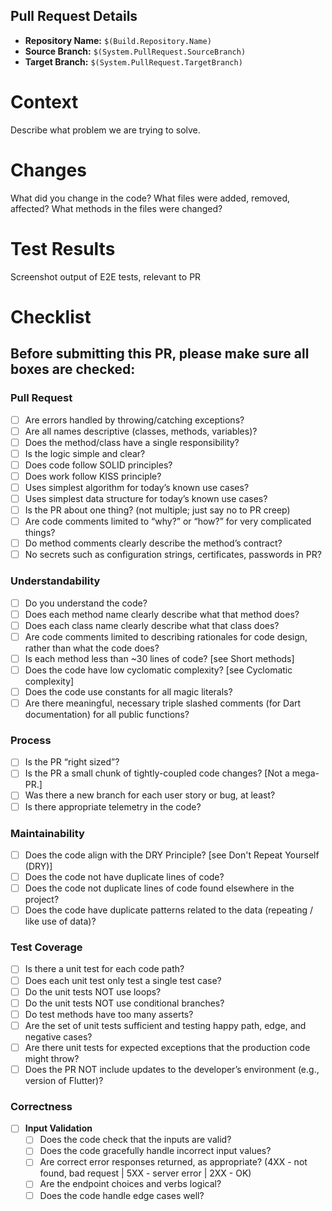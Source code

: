 ## Pull Request Details

- **Repository Name:** `$(Build.Repository.Name)`
- **Source Branch:** `$(System.PullRequest.SourceBranch)`
- **Target Branch:** `$(System.PullRequest.TargetBranch)`

# Context
Describe what problem we are trying to solve.
# Changes
What did you change in the code? What files were added, removed, affected? What methods in the files were changed?
# Test Results
Screenshot output of E2E tests, relevant to PR

# Checklist

## Before submitting this PR, please make sure all boxes are checked:

### Pull Request
- [ ] Are errors handled by throwing/catching exceptions?
- [ ] Are all names descriptive (classes, methods, variables)?
- [ ] Does the method/class have a single responsibility?
- [ ] Is the logic simple and clear?
- [ ] Does code follow SOLID principles?
- [ ] Does work follow KISS principle?
- [ ] Uses simplest algorithm for today’s known use cases?
- [ ] Uses simplest data structure for today’s known use cases?
- [ ] Is the PR about one thing? (not multiple; just say no to PR creep)
- [ ] Are code comments limited to “why?” or “how?” for very complicated things?
- [ ] Do method comments clearly describe the method’s contract?
- [ ] No secrets such as configuration strings, certificates, passwords in PR?

### Understandability
- [ ] Do you understand the code?
- [ ] Does each method name clearly describe what that method does?
- [ ] Does each class name clearly describe what that class does?
- [ ] Are code comments limited to describing rationales for code design, rather than what the code does?
- [ ] Is each method less than ~30 lines of code? [see Short methods]
- [ ] Does the code have low cyclomatic complexity? [see Cyclomatic complexity]
- [ ] Does the code use constants for all magic literals?
- [ ] Are there meaningful, necessary triple slashed comments (for Dart documentation) for all public functions?

### Process
- [ ] Is the PR “right sized”?
- [ ] Is the PR a small chunk of tightly-coupled code changes? [Not a mega-PR.]
- [ ] Was there a new branch for each user story or bug, at least?
- [ ] Is there appropriate telemetry in the code?

### Maintainability
- [ ] Does the code align with the DRY Principle? [see Don't Repeat Yourself (DRY)]
- [ ] Does the code not have duplicate lines of code?
- [ ] Does the code not duplicate lines of code found elsewhere in the project?
- [ ] Does the code have duplicate patterns related to the data (repeating / like use of data)?

### Test Coverage
- [ ] Is there a unit test for each code path?
- [ ] Does each unit test only test a single test case?
- [ ] Do the unit tests NOT use loops?
- [ ] Do the unit tests NOT use conditional branches?
- [ ] Do test methods have too many asserts?
- [ ] Are the set of unit tests sufficient and testing happy path, edge, and negative cases?
- [ ] Are there unit tests for expected exceptions that the production code might throw?
- [ ] Does the PR NOT include updates to the developer’s environment (e.g., version of Flutter)?

### Correctness
- [ ] **Input Validation**
  - [ ] Does the code check that the inputs are valid?
  - [ ] Does the code gracefully handle incorrect input values?
  - [ ] Are correct error responses returned, as appropriate? (4XX - not found, bad request | 5XX - server error | 2XX - OK)
  - [ ] Are the endpoint choices and verbs logical?
  - [ ] Does the code handle edge cases well?
